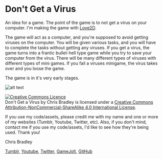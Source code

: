 # Don't Get a Virus
An idea for a game. The point of the game is to not get a virus on your computer. I'm making the game with [Love2D](https://love2d.org/).

The game will act as a computer, and you're supposed to avoid getting viruses on the computer.
You will be given various tasks, and you will have to complete the tasks without getting any viruses.
If you get a virus, the game turns into a frantic bullet-hell type game while you try to save your computer from the virus.
There will be many different types of viruses with different types of mini games.
If you fail a viruses minigame, the virus takes over and you loose the game.

The game is in it's very early stages.

![alt text](http://i.imgur.com/7batpxx.png "A Screenshot of the game so far.")

<a rel="license" href="http://creativecommons.org/licenses/by-nc-sa/4.0/"><img alt="Creative Commons Licence" style="border-width:0" src="https://i.creativecommons.org/l/by-nc-sa/4.0/88x31.png" /></a><br /><span xmlns:dct="http://purl.org/dc/terms/" property="dct:title">Don't Get a Virus</span> by <span xmlns:cc="http://creativecommons.org/ns#" property="cc:attributionName">Chris Bradley</span> is licensed under a <a rel="license" href="http://creativecommons.org/licenses/by-nc-sa/4.0/">Creative Commons Attribution-NonCommercial-ShareAlike 4.0 International License</a>.


If you use my code/assets, please credit me with my name and one or more of my websites (Tumblr, Youtube, Twitter, etc). Also, if you don't mind, contact me if you use my code/assets, I'd like to see how they're being used. Thank you!

Chris Bradley

[Tumblr](http://1029chris.tumblr.com/), [Youtube](https://www.youtube.com/user/1029chrisB),
[Twitter](https://twitter.com/1029chrisb), [GameJolt](http://gamejolt.com/profile/chris-bradley/413013),
[GitHub](https://github.com/1029chris) 

